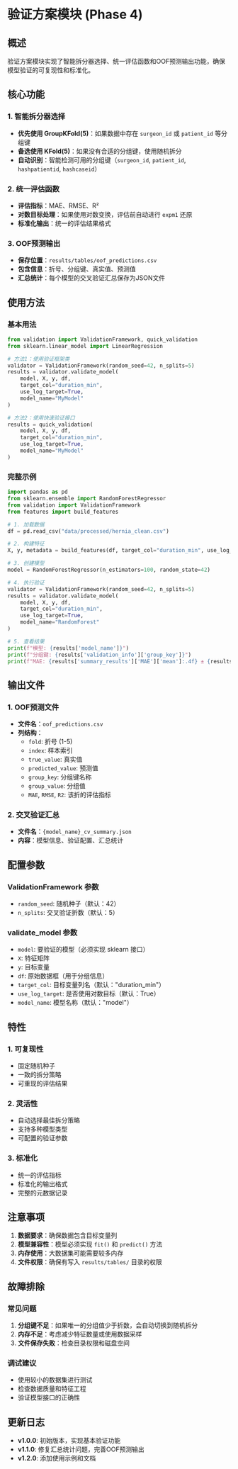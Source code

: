 # 验证方案模块 (Phase 4)

## 概述

验证方案模块实现了智能拆分器选择、统一评估函数和OOF预测输出功能，确保模型验证的可复现性和标准化。

## 核心功能

### 1. 智能拆分器选择
- **优先使用 GroupKFold(5)**：如果数据中存在 `surgeon_id` 或 `patient_id` 等分组键
- **备选使用 KFold(5)**：如果没有合适的分组键，使用随机拆分
- **自动识别**：智能检测可用的分组键（`surgeon_id`, `patient_id`, `hashpatientid`, `hashcaseid`）

### 2. 统一评估函数
- **评估指标**：MAE、RMSE、R²
- **对数目标处理**：如果使用对数变换，评估前自动进行 `expm1` 还原
- **标准化输出**：统一的评估结果格式

### 3. OOF预测输出
- **保存位置**：`results/tables/oof_predictions.csv`
- **包含信息**：折号、分组键、真实值、预测值
- **汇总统计**：每个模型的交叉验证汇总保存为JSON文件

## 使用方法

### 基本用法

```python
from validation import ValidationFramework, quick_validation
from sklearn.linear_model import LinearRegression

# 方法1：使用验证框架类
validator = ValidationFramework(random_seed=42, n_splits=5)
results = validator.validate_model(
    model, X, y, df, 
    target_col="duration_min", 
    use_log_target=True, 
    model_name="MyModel"
)

# 方法2：使用快速验证接口
results = quick_validation(
    model, X, y, df, 
    target_col="duration_min", 
    use_log_target=True, 
    model_name="MyModel"
)
```

### 完整示例

```python
import pandas as pd
from sklearn.ensemble import RandomForestRegressor
from validation import ValidationFramework
from features import build_features

# 1. 加载数据
df = pd.read_csv("data/processed/hernia_clean.csv")

# 2. 构建特征
X, y, metadata = build_features(df, target_col="duration_min", use_log_target=True)

# 3. 创建模型
model = RandomForestRegressor(n_estimators=100, random_state=42)

# 4. 执行验证
validator = ValidationFramework(random_seed=42, n_splits=5)
results = validator.validate_model(
    model, X, y, df, 
    target_col="duration_min", 
    use_log_target=True, 
    model_name="RandomForest"
)

# 5. 查看结果
print(f"模型: {results['model_name']}")
print(f"分组键: {results['validation_info']['group_key']}")
print(f"MAE: {results['summary_results']['MAE']['mean']:.4f} ± {results['summary_results']['MAE']['std']:.4f}")
```

## 输出文件

### 1. OOF预测文件
- **文件名**：`oof_predictions.csv`
- **列结构**：
  - `fold`: 折号 (1-5)
  - `index`: 样本索引
  - `true_value`: 真实值
  - `predicted_value`: 预测值
  - `group_key`: 分组键名称
  - `group_value`: 分组值
  - `MAE`, `RMSE`, `R2`: 该折的评估指标

### 2. 交叉验证汇总
- **文件名**：`{model_name}_cv_summary.json`
- **内容**：模型信息、验证配置、汇总统计

## 配置参数

### ValidationFramework 参数
- `random_seed`: 随机种子（默认：42）
- `n_splits`: 交叉验证折数（默认：5）

### validate_model 参数
- `model`: 要验证的模型（必须实现 sklearn 接口）
- `X`: 特征矩阵
- `y`: 目标变量
- `df`: 原始数据框（用于分组信息）
- `target_col`: 目标变量列名（默认："duration_min"）
- `use_log_target`: 是否使用对数目标（默认：True）
- `model_name`: 模型名称（默认："model"）

## 特性

### 1. 可复现性
- 固定随机种子
- 一致的拆分策略
- 可重现的评估结果

### 2. 灵活性
- 自动选择最佳拆分策略
- 支持多种模型类型
- 可配置的验证参数

### 3. 标准化
- 统一的评估指标
- 标准化的输出格式
- 完整的元数据记录

## 注意事项

1. **数据要求**：确保数据包含目标变量列
2. **模型兼容性**：模型必须实现 `fit()` 和 `predict()` 方法
3. **内存使用**：大数据集可能需要较多内存
4. **文件权限**：确保有写入 `results/tables/` 目录的权限

## 故障排除

### 常见问题

1. **分组键不足**：如果唯一的分组值少于折数，会自动切换到随机拆分
2. **内存不足**：考虑减少特征数量或使用数据采样
3. **文件保存失败**：检查目录权限和磁盘空间

### 调试建议

- 使用较小的数据集进行测试
- 检查数据质量和特征工程
- 验证模型接口的正确性

## 更新日志

- **v1.0.0**: 初始版本，实现基本验证功能
- **v1.1.0**: 修复汇总统计问题，完善OOF预测输出
- **v1.2.0**: 添加使用示例和文档
